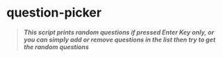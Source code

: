 # question-picker
> ##### This script prints random questions if pressed Enter Key only, or you can simply add or remove questions in the list then try to get the random questions
